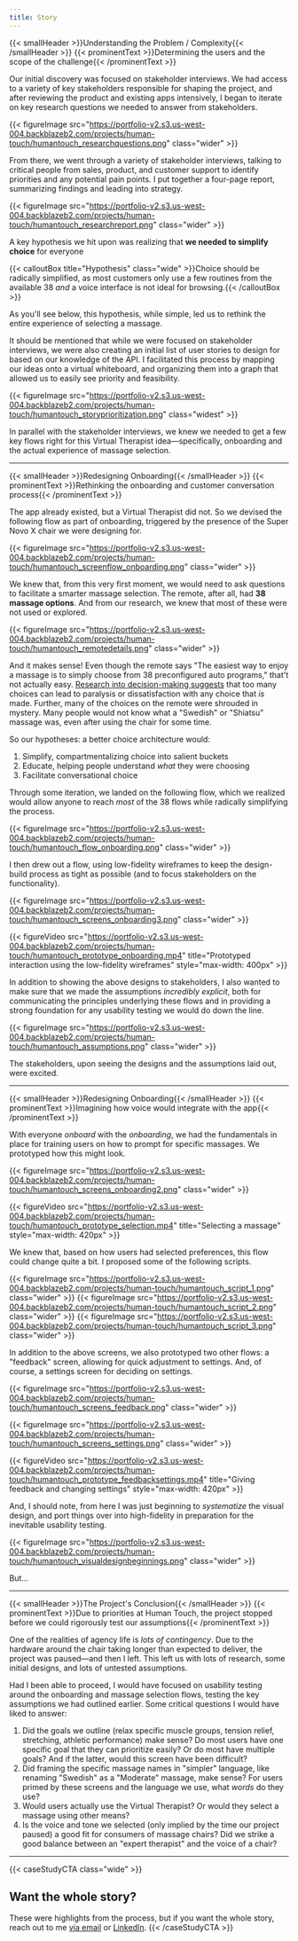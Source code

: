 ```yaml
---
title: Story
---
```


{{< smallHeader >}}Understanding the Problem / Complexity{{< /smallHeader >}}
{{< prominentText >}}Determining the users and the scope of the challenge{{< /prominentText >}}

Our initial discovery was focused on stakeholder interviews. We had access to a variety of key stakeholders responsible for shaping the project, and after reviewing the product and existing apps intensively, I began to iterate on key research questions we needed to answer from stakeholders.

{{< figureImage 
    src="https://portfolio-v2.s3.us-west-004.backblazeb2.com/projects/human-touch/humantouch_researchquestions.png" 
    class="wider" >}}

From there, we went through a variety of stakeholder interviews, talking to critical people from sales, product, and customer support to identify priorities and any potential pain points. I put together a four-page report, summarizing findings and leading into strategy.

{{< figureImage 
    src="https://portfolio-v2.s3.us-west-004.backblazeb2.com/projects/human-touch/humantouch_researchreport.png" 
    class="wider" >}}

A key hypothesis we hit upon was realizing that **we needed to simplify choice** for everyone

{{< calloutBox title="Hypothesis" class="wide" >}}Choice should be radically simplified, as most customers only use a few routines from the available 38 _and_ a voice interface is not ideal for browsing.{{< /calloutBox >}}

As you'll see below, this hypothesis, while simple, led us to rethink the entire experience of selecting a massage.

It should be mentioned that while we were focused on stakeholder interviews, we were also creating an initial list of user stories to design for based on our knowledge of the API. I facilitated this process by mapping our ideas onto a virtual whiteboard, and organizing them into a graph that allowed us to easily see priority and feasibility.

{{< figureImage 
    src="https://portfolio-v2.s3.us-west-004.backblazeb2.com/projects/human-touch/humantouch_storyprioritization.png" 
    class="widest" >}}

In parallel with the stakeholder interviews, we knew we needed to get a few key flows right for this Virtual Therapist idea—specifically, onboarding and the actual experience of massage selection.

---

{{< smallHeader >}}Redesigning Onboarding{{< /smallHeader >}}
{{< prominentText >}}Rethinking the onboarding and customer conversation process{{< /prominentText >}}

The app already existed, but a Virtual Therapist did not. So we devised the following flow as part of onboarding, triggered by the presence of the Super Novo X chair we were designing for.

{{< figureImage 
    src="https://portfolio-v2.s3.us-west-004.backblazeb2.com/projects/human-touch/humantouch_screenflow_onboarding.png" 
    class="wider" >}}

We knew that, from this very first moment, we would need to ask questions to facilitate a smarter massage selection. The remote, after all, had **38 massage options**. And from our research, we knew that most of these were not used or explored.

{{< figureImage 
    src="https://portfolio-v2.s3.us-west-004.backblazeb2.com/projects/human-touch/humantouch_remotedetails.png" 
    class="wider" >}}

And it makes sense! Even though the remote says "The easiest way to enjoy a massage is to simply choose from 38 preconfigured auto programs," that't not actually easy. [Research into decision-making suggests](https://thedecisionlab.com/reference-guide/economics/the-paradox-of-choice) that too many choices can lead to paralysis or dissatisfaction with any choice that _is_ made. Further, many of the choices on the remote were shrouded in mystery. Many people would not know what a "Swedish" or "Shiatsu" massage was, even after using the chair for some time.

So our hypotheses: a better choice architecture would:

1. Simplify, compartmentalizing choice into salient buckets
2. Educate, helping people understand _what_ they were choosing
3. Facilitate conversational choice

Through some iteration, we landed on the following flow, which we realized would allow anyone to reach _most_ of the 38 flows while radically simplifying the process.

{{< figureImage 
    src="https://portfolio-v2.s3.us-west-004.backblazeb2.com/projects/human-touch/humantouch_flow_onboarding.png" 
    class="wider" >}}

I then drew out a flow, using low-fidelity wireframes to keep the design-build process as tight as possible (and to focus stakeholders on the functionality).

{{< figureImage 
    src="https://portfolio-v2.s3.us-west-004.backblazeb2.com/projects/human-touch/humantouch_screens_onboarding3.png" 
    class="wider" >}}

{{< figureVideo
    src="https://portfolio-v2.s3.us-west-004.backblazeb2.com/projects/human-touch/humantouch_prototype_onboarding.mp4"
    title="Prototyped interaction using the low-fidelity wireframes"
    style="max-width: 400px" >}}

In addition to showing the above designs to stakeholders, I also wanted to make sure that we made the assumptions _incredibly explicit_, both for communicating the principles underlying these flows and in providing a strong foundation for any usability testing we would do down the line.

{{< figureImage 
    src="https://portfolio-v2.s3.us-west-004.backblazeb2.com/projects/human-touch/humantouch_assumptions.png" 
    class="wider" >}}

The stakeholders, upon seeing the designs and the assumptions laid out, were excited.

---

{{< smallHeader >}}Redesigning Onboarding{{< /smallHeader >}}
{{< prominentText >}}Imagining how voice would integrate with the app{{< /prominentText >}}

With everyone _onboard_ with the _onboarding_, we had the fundamentals in place for training users on how to prompt for specific massages. We prototyped how this might look.

{{< figureImage src="https://portfolio-v2.s3.us-west-004.backblazeb2.com/projects/human-touch/humantouch_screens_onboarding2.png" class="wider" >}}

{{< figureVideo
    src="https://portfolio-v2.s3.us-west-004.backblazeb2.com/projects/human-touch/humantouch_prototype_selection.mp4"
    title="Selecting a massage" 
    style="max-width: 420px" >}}

We knew that, based on how users had selected preferences, this flow could change quite a bit. I proposed some of the following scripts.

{{< figureImage src="https://portfolio-v2.s3.us-west-004.backblazeb2.com/projects/human-touch/humantouch_script_1.png" class="wider" >}}
{{< figureImage src="https://portfolio-v2.s3.us-west-004.backblazeb2.com/projects/human-touch/humantouch_script_2.png" class="wider" >}}
{{< figureImage src="https://portfolio-v2.s3.us-west-004.backblazeb2.com/projects/human-touch/humantouch_script_3.png" class="wider" >}}

In addition to the above screens, we also prototyped two other flows: a "feedback" screen, allowing for quick adjustment to settings. And, of course, a settings screen for deciding on settings.

{{< figureImage 
    src="https://portfolio-v2.s3.us-west-004.backblazeb2.com/projects/human-touch/humantouch_screens_feedback.png" 
    class="wider" >}}

{{< figureImage 
src="https://portfolio-v2.s3.us-west-004.backblazeb2.com/projects/human-touch/humantouch_screens_settings.png" 
class="wider" >}}

{{< figureVideo
    src="https://portfolio-v2.s3.us-west-004.backblazeb2.com/projects/human-touch/humantouch_prototype_feedbacksettings.mp4"
    title="Giving feedback and changing settings" 
    style="max-width: 420px" >}}

And, I should note, from here I was just beginning to _systematize_ the visual design, and port things over into high-fidelity in preparation for the inevitable usability testing.

{{< figureImage 
src="https://portfolio-v2.s3.us-west-004.backblazeb2.com/projects/human-touch/humantouch_visualdesignbeginnings.png" 
class="wider" >}}

But...

---

{{< smallHeader >}}The Project's Conclusion{{< /smallHeader >}}
{{< prominentText >}}Due to priorities at Human Touch, the project stopped before we could rigorously test our assumptions{{< /prominentText >}}

One of the realities of agency life is _lots of contingency_. Due to the hardware around the chair taking longer than expected to deliver, the project was paused—and then I left. This left us with lots of research, some initial designs, and lots of untested assumptions.

Had I been able to proceed, I would have focused on usability testing around the onboarding and massage selection flows, testing the key assumptions we had outlined earlier. Some critical questions I would have liked to answer:

1. Did the goals we outline (relax specific muscle groups, tension relief, stretching, athletic performance) make sense? Do most users have one specific goal that they can prioritize easily? Or do most have multiple goals? And if the latter, would this screen have been difficult?
2. Did framing the specific massage names in "simpler" language, like renaming "Swedish" as a "Moderate" massage, make sense? For users primed by these screens and the language we use, what _words_ do they use?
3. Would users actually use the Virtual Therapist? Or would they select a massage using other means?
4. Is the voice and tone we selected (only implied by the time our project paused) a good fit for consumers of massage chairs? Did we strike a good balance between an "expert therapist" and the voice of a chair?

---

{{< caseStudyCTA class="wide" >}}
## Want the whole story?
These were highlights from the process, but if you want the whole story, reach out to me [via email](mailto:hello@bryansebesta.com) or [LinkedIn](https://www.linkedin.com/in/bryansebesta).
{{< /caseStudyCTA >}}